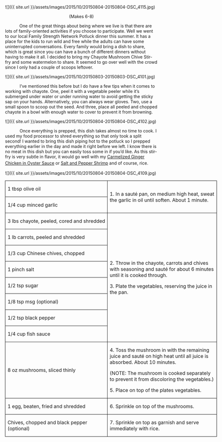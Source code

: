 ![]({{ site.url }}/assets/images/2015/10/20150804-20150804-DSC_4115.jpg)
<p align=center style='text-align:center'><span>(Makes 6-8)</span></p>

<p><span style=''>&nbsp;&nbsp;&nbsp;&nbsp;&nbsp;&nbsp;&nbsp;&nbsp;&nbsp;&nbsp;&nbsp; One of the great things about being where we live is that there are lots of family-oriented activities</span><span style=''> if you choose
to participate. Well we went to our local Family Strength Network Potluck
dinner this summer. It has a place for the kids to run wild and free while the adults can have some uninterrupted conversations. Every family would bring a dish to share, which is great since you can have a bunch of different dinners without having to make it all. I decided to bring my Chayote Mushroom Chive Stir-fry and some watermelon to share. It seemed to go over well with the crowd since I only had a couple of scoops leftover.</span></p>

![]({{ site.url }}/assets/images/2015/10/20150803-20150803-DSC_4101.jpg)

<p style='text-indent:.5in'><span style=''>I’ve
mentioned this before but I do have a few tips when it comes to working with chayote. </span><span style=''>One, peel it with a vegetable
peeler while it’s submerged under water or under running water to avoid getting the sticky sap on your hands. Alternatively, you can always wear gloves. Two, use a small spoon to scoop out the seed. And three, place all peeled and chopped chayote in a bowl with enough water to cover to prevent it from browning.</span><span style='font-size:14.0pt;'> </span></p>

![]({{ site.url }}/assets/images/2015/10/20150804-20150804-DSC_4102.jpg)

<p style='text-indent:.5in'><span style=''>Once
everything is prepped, this dish takes almost no time to cook. I used my food processor to shred everything so that only took a split second! I wanted to bring this dish piping hot to the potluck so I prepped everything earlier in the day and made it right before we left. I know there is no meat in this dish but you can easily toss some in if you’d like. As this stir-fry is very subtle in flavor, it would go well with my <u>Carmelized Ginger Chicken in Oyster Sauce</u> or <u>Salt and Pepper Shrimp</u> and of course, rice. </span><span style='font-size:14.0pt;'>&nbsp;&nbsp; </span></p>

![]({{ site.url }}/assets/images/2015/10/20150804-20150804-DSC_4109.jpg)

<table border=1 cellspacing=0 cellpadding=0 width=524
 style='width:524.0pt;border-collapse:collapse;border:none'>
 <tr style='height:22.9pt'>
  <td width=253 style='width:252.9pt;border:solid windowtext 1.0pt;padding:
  0in 5.4pt 0in 5.4pt;height:22.9pt'>
  <p><span style=''>1 tbsp olive oil</span></p>
  </td>
  <td width=271 rowspan=2 style='width:271.1pt;border:solid windowtext 1.0pt;
  border-left:none;padding:0in 5.4pt 0in 5.4pt;height:22.9pt'>
  <p><span style=''>1. In a sauté pan, on medium
  high heat, sweat the garlic in oil until soften. About 1 minute.</span></p>
  </td>
 </tr>
 <tr style='height:22.9pt'>
  <td width=253 style='width:252.9pt;border:solid windowtext 1.0pt;border-top:
  none;padding:0in 5.4pt 0in 5.4pt;height:22.9pt'>
  <p><span style=''>1/4 cup minced garlic</span></p>
  </td>
 </tr>
 <tr style='height:22.9pt'>
  <td width=253 style='width:252.9pt;border:solid windowtext 1.0pt;border-top:
  none;padding:0in 5.4pt 0in 5.4pt;height:22.9pt'>
  <p><span style=''>3 lbs chayote, peeled,
  cored and shredded</span></p>
  </td>
  <td width=271 rowspan=8 style='width:271.1pt;border-top:none;border-left:
  none;border-bottom:solid windowtext 1.0pt;border-right:solid windowtext 1.0pt;
  padding:0in 5.4pt 0in 5.4pt;height:22.9pt'>
  <p><span style=''>2. Throw in the chayote, carrots
  and chives with seasoning and sauté for about 6 minutes until it is cooked
  through.</span></p>
  <p><span style=''>3. Plate the vegetables,
  reserving the juice in the pan.</span></p>
  </td>
 </tr>
 <tr style='height:22.05pt'>
  <td width=253 style='width:252.9pt;border:solid windowtext 1.0pt;border-top:
  none;padding:0in 5.4pt 0in 5.4pt;height:22.05pt'>
  <p><span style=''>1 lb carrots, peeled and
  shredded</span></p>
  </td>
 </tr>
 <tr style='height:22.05pt'>
  <td width=253 style='width:252.9pt;border:solid windowtext 1.0pt;border-top:
  none;padding:0in 5.4pt 0in 5.4pt;height:22.05pt'>
  <p><span style=''>1/3 cup Chinese chives,
  chopped</span></p>
  </td>
 </tr>
 <tr style='height:22.05pt'>
  <td width=253 style='width:252.9pt;border:solid windowtext 1.0pt;border-top:
  none;padding:0in 5.4pt 0in 5.4pt;height:22.05pt'>
  <p><span style=''>1 pinch salt</span></p>
  </td>
 </tr>
 <tr style='height:22.05pt'>
  <td width=253 style='width:252.9pt;border:solid windowtext 1.0pt;border-top:
  none;padding:0in 5.4pt 0in 5.4pt;height:22.05pt'>
  <p><span style=''>1/2 tsp sugar</span></p>
  </td>
 </tr>
 <tr style='height:22.05pt'>
  <td width=253 style='width:252.9pt;border:solid windowtext 1.0pt;border-top:
  none;padding:0in 5.4pt 0in 5.4pt;height:22.05pt'>
  <p><span style=''>1/8 tsp msg (optional)</span></p>
  </td>
 </tr>
 <tr style='height:22.05pt'>
  <td width=253 style='width:252.9pt;border:solid windowtext 1.0pt;border-top:
  none;padding:0in 5.4pt 0in 5.4pt;height:22.05pt'>
  <p><span style=''>1/2 tsp black pepper</span></p>
  </td>
 </tr>
 <tr style='height:22.05pt'>
  <td width=253 style='width:252.9pt;border:solid windowtext 1.0pt;border-top:
  none;padding:0in 5.4pt 0in 5.4pt;height:22.05pt'>
  <p><span style=''>1/4 cup fish sauce</span></p>
  </td>
 </tr>
 <tr style='height:22.05pt'>
  <td width=253 style='width:252.9pt;border:solid windowtext 1.0pt;border-top:
  none;padding:0in 5.4pt 0in 5.4pt;height:22.05pt'>
  <p><span style=''>8 oz mushrooms, sliced
  thinly</span></p>
  </td>
  <td width=271 style='width:271.1pt;border-top:none;border-left:none;
  border-bottom:solid windowtext 1.0pt;border-right:solid windowtext 1.0pt;
  padding:0in 5.4pt 0in 5.4pt;height:22.05pt'>
  <p><span style=''>4. Toss the mushroom in
  with the remaining juice and sauté on high heat until all juice is absorbed.
  About 10 minutes.</span></p>
  <p><span style=''>(NOTE: The mushroom is
  cooked separately to prevent it from discoloring the vegetables.)</span></p>
  <p><span style=''>5. Place on top of the
  plates vegetables.</span></p>
  </td>
 </tr>
 <tr style='height:22.05pt'>
  <td width=253 style='width:252.9pt;border:solid windowtext 1.0pt;border-top:
  none;padding:0in 5.4pt 0in 5.4pt;height:22.05pt'>
  <p><span style=''>1 egg, beaten, fried and
  shredded </span></p>
  </td>
  <td width=271 style='width:271.1pt;border-top:none;border-left:none;
  border-bottom:solid windowtext 1.0pt;border-right:solid windowtext 1.0pt;
  padding:0in 5.4pt 0in 5.4pt;height:22.05pt'>
  <p><span style=''>6. Sprinkle on top of the
  mushrooms.</span></p>
  </td>
 </tr>
 <tr style='height:22.05pt'>
  <td width=253 style='width:252.9pt;border:solid windowtext 1.0pt;border-top:
  none;padding:0in 5.4pt 0in 5.4pt;height:22.05pt'>
  <p><span style=''>Chives, chopped and black
  pepper (optional)</span></p>
  </td>
  <td width=271 style='width:271.1pt;border-top:none;border-left:none;
  border-bottom:solid windowtext 1.0pt;border-right:solid windowtext 1.0pt;
  padding:0in 5.4pt 0in 5.4pt;height:22.05pt'>
  <p><span style=''>7. Sprinkle on top as
  garnish and serve immediately with rice.</span></p>
  </td>
 </tr>
</table>